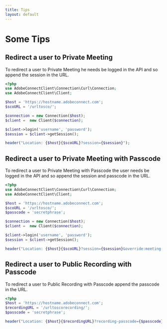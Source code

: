 ```yaml
---
title: Tips
layout: default
---
```


# Some Tips #

## Redirect a user to Private Meeting ##

To redirect a user to Private Meeting he needs be logged in the API and so append the session in the URL.

```php
<?php
use AdobeConnectClient\Connection\Curl\Connection;
use AdobeConnectClient\Client;

$host = 'https://hostname.adobeconnect.com';
$scoURL = '/urltosco/';

$connection = new Connection($host);
$client =  new Client($connection);

$client->login('username', 'password');
$session = $client->getSession();

header("Location: {$host}{$scoURL}?session={$session}");
```

## Redirect a user to Private Meeting with Passcode ##

To redirect a user to Private Meeting with Passcode the user needs be logged in the API 
and so append the session and passcode in the URL.

```php
<?php
use AdobeConnectClient\Connection\Curl\Connection;
use AdobeConnectClient\Client;

$host = 'https://hostname.adobeconnect.com';
$scoURL = '/urltosco/';
$passcode = 'secretphrase';

$connection = new Connection($host);
$client =  new Client($connection);

$client->login('username', 'password');
$session = $client->getSession();

header("Location: {$host}{$scoURL}?session={$session}&override:meeting-passcode={$passcode}");
```

## Redirect a user to Public Recording with Passcode ##

To redirect a user to Public Recording with Passcode append the passcode in the URL.

```php
<?php
$host = 'https://hostname.adobeconnect.com';
$recordingURL = '/urltoscorecording/';
$passcode = 'secretphrase';

header("Location: {$host}{$recordingURL}?recording-passcode={$passcode}");
```

